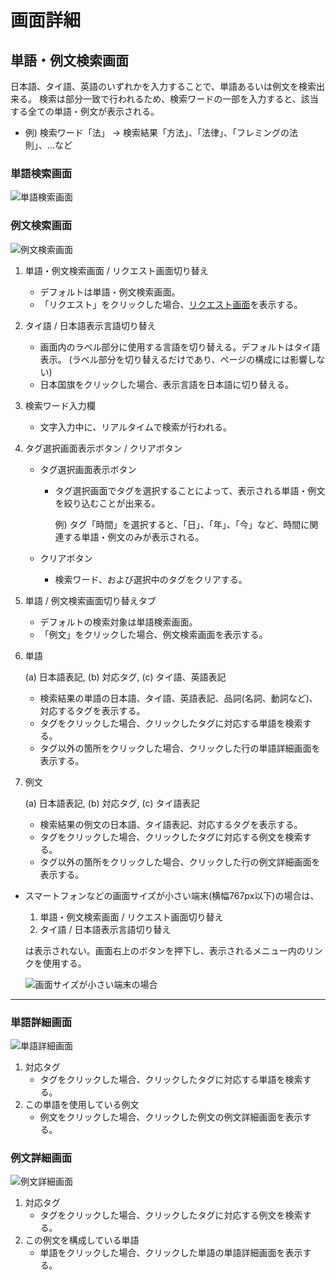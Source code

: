 # 画面詳細
## 単語・例文検索画面
日本語、タイ語、英語のいずれかを入力することで、単語あるいは例文を検索出来る。
検索は部分一致で行われるため、検索ワードの一部を入力すると、該当する全ての単語・例文が表示される。

- 例) 検索ワード「法」 -> 検索結果「方法」、「法律」、「フレミングの法則」、…など

### 単語検索画面
![単語検索画面](https://docs.google.com/drawings/d/e/2PACX-1vQydF_MCgQ78htf5T37wAEiFy2SbCFMUPhOO8MVbGP6KT5wKIszzVkKa1ZHBmTs2BzQsQO2WrbxJBhw/pub?w=1582&h=690)

### 例文検索画面
![例文検索画面](https://docs.google.com/drawings/d/e/2PACX-1vRj6dX48JBRD-FbXnAst7gewJs2pIYVfDq5A44L6J3tShoKFI4wIPaUgSKgbpoxunPD7LJaHsi9r0qU/pub?w=1582&h=690)


1. 単語・例文検索画面 / リクエスト画面切り替え
   - デフォルトは単語・例文検索画面。
   - 「リクエスト」をクリックした場合、[リクエスト画面](./howtouse_request.md)を表示する。
2. タイ語 / 日本語表示言語切り替え
   - 画面内のラベル部分に使用する言語を切り替える。デフォルトはタイ語表示。
     (ラベル部分を切り替えるだけであり、ページの構成には影響しない)
   - 日本国旗をクリックした場合、表示言語を日本語に切り替える。
     

3. 検索ワード入力欄
   - 文字入力中に、リアルタイムで検索が行われる。
4. タグ選択画面表示ボタン / クリアボタン
   - タグ選択画面表示ボタン
     - タグ選択画面でタグを選択することによって、表示される単語・例文を絞り込むことが出来る。
       
       例) タグ「時間」を選択すると、「日」、「年」、「今」など、時間に関連する単語・例文のみが表示される。

   - クリアボタン
     - 検索ワード、および選択中のタグをクリアする。
5. 単語 / 例文検索画面切り替えタブ
   - デフォルトの検索対象は単語検索画面。
   - 「例文」をクリックした場合、例文検索画面を表示する。

6. 単語

   (a) 日本語表記,  (b) 対応タグ,  (c) タイ語、英語表記
   - 検索結果の単語の日本語、タイ語、英語表記、品詞(名詞、動詞など)、対応するタグを表示する。
   - タグをクリックした場合、クリックしたタグに対応する単語を検索する。
   - タグ以外の箇所をクリックした場合、クリックした行の単語詳細画面を表示する。

7. 例文

   (a) 日本語表記, (b) 対応タグ,  (c) タイ語表記
   - 検索結果の例文の日本語、タイ語表記、対応するタグを表示する。
   - タグをクリックした場合、クリックしたタグに対応する例文を検索する。
   - タグ以外の箇所をクリックした場合、クリックした行の例文詳細画面を表示する。



* スマートフォンなどの画面サイズが小さい端末(横幅767px以下)の場合は、
   1. 単語・例文検索画面 / リクエスト画面切り替え
   2. タイ語 / 日本語表示言語切り替え

   は表示されない。画面右上のボタンを押下し、表示されるメニュー内のリンクを使用する。

   ![画面サイズが小さい端末の場合](https://docs.google.com/drawings/d/e/2PACX-1vTLIQYxWN24bdBahvhQ16ZkPupmZCkAsugwV2A5apFN8-fpGgi4j2-UYhOQO4-N-pm-bDN3LWxfpHJr/pub?w=1640&h=736)

---

### 単語詳細画面
![単語詳細画面](https://docs.google.com/drawings/d/e/2PACX-1vQxK-b3n0Gbdo5e7uIXLGmCN3dkuD_80JCxCL0JuZUrPl0M0ciZ37YHmgWMyz0mDaM-g3g96VG_ZFTX/pub?w=1582&h=690)

1. 対応タグ
   - タグをクリックした場合、クリックしたタグに対応する単語を検索する。
2. この単語を使用している例文
   - 例文をクリックした場合、クリックした例文の例文詳細画面を表示する。


### 例文詳細画面
![例文詳細画面](https://docs.google.com/drawings/d/e/2PACX-1vTA7CrzOykfQzC9DvwLDZDPGp2U_HLB0hvGOxKxNZB-E6FLkO_G4tA1Jem0E9mL4KasamtWB0b88r8_/pub?w=1582&h=690)

1. 対応タグ
   - タグをクリックした場合、クリックしたタグに対応する例文を検索する。
2. この例文を構成している単語
   - 単語をクリックした場合、クリックした単語の単語詳細画面を表示する。
